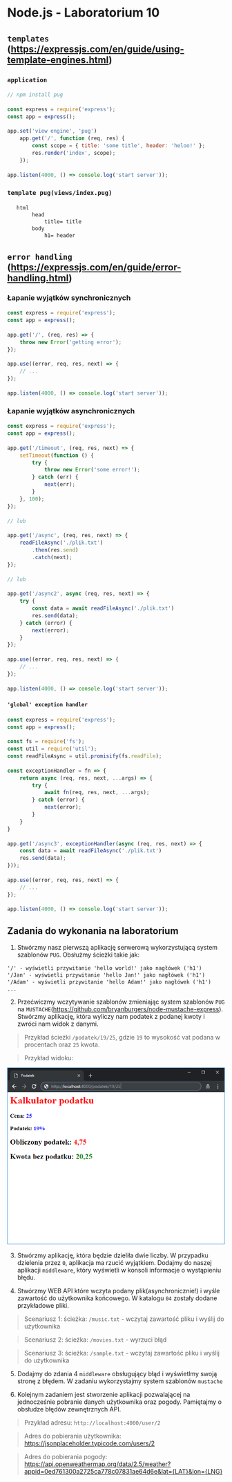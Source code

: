# Node.js - Laboratorium 10

## `templates` (https://expressjs.com/en/guide/using-template-engines.html)

### `application`
```javascript
// npm install pug

const express = require('express');
const app = express();

app.set('view engine', 'pug')
    app.get('/', function (req, res) {
        const scope = { title: 'some title', header: 'heloo!' };
        res.render('index', scope);
    });

app.listen(4000, () => console.log('start server'));
```
### `template pug(views/index.pug)`
```pug
   html
        head
            title= title
        body
            h1= header
```

## `error handling` (https://expressjs.com/en/guide/error-handling.html)

### Łapanie wyjątków synchronicznych
```javascript
const express = require('express');
const app = express();

app.get('/', (req, res) => {
    throw new Error('getting error');
});

app.use((error, req, res, next) => {
    // ...
});

app.listen(4000, () => console.log('start server'));

```

### Łapanie wyjątków asynchronicznych
```javascript
const express = require('express');
const app = express();

app.get('/timeout', (req, res, next) => {
    setTimeout(function () {
        try {
            throw new Error('some error!');
        } catch (err) {
            next(err);
        }
    }, 100);
});

// lub

app.get('/async', (req, res, next) => {
    readFileAsync('./plik.txt')
        .then(res.send)
        .catch(next);
});

// lub

app.get('/async2', async (req, res, next) => {
    try {
        const data = await readFileAsync('./plik.txt')
        res.send(data);
    } catch (error) {
        next(error);
    }
});

app.use((error, req, res, next) => {
    // ...
});

app.listen(4000, () => console.log('start server'));
```

#### `'global' exception handler`
```javascript
const express = require('express');
const app = express();

const fs = require('fs');
const util = require('util');
const readFileAsync = util.promisify(fs.readFile);

const exceptionHandler = fn => {
    return async (req, res, next, ...args) => {
        try {
            await fn(req, res, next, ...args);
        } catch (error) {
            next(error);
        }
    }
}

app.get('/async3', exceptionHandler(async (req, res, next) => {
    const data = await readFileAsync('./plik.txt')
    res.send(data);
}));

app.use((error, req, res, next) => {
    // ...
});

app.listen(4000, () => console.log('start server'));
```

## Zadania do wykonania na laboratorium

1. Stwórzmy nasz pierwszą aplikację serwerową wykorzystującą system szablonów `PUG`. Obsłużmy ścieżki takie jak:
```
'/' - wyświetli przywitanie 'hello world!' jako nagłówek ('h1')
'/Jan' - wyświetli przywitanie 'hello Jan!' jako nagłówek ('h1')
'/Adam' - wyświetli przywitanie 'hello Adam!' jako nagłówek ('h1')
...
```

2. Przećwiczmy wczytywanie szablonów zmieniając system szablonów `PUG` na `MUSTACHE`(https://github.com/bryanburgers/node-mustache-express). Stwórzmy aplikację, która wyliczy nam podatek z podanej kwoty i zwróci nam widok z danymi.

> Przykład ścieżki `/podatek/19/25`, gdzie `19` to wysokość vat podana w procentach oraz `25` kwota.

>Przykład widoku:

![tax](./assets/tax.png)

3. Stwórzmy aplikację, która będzie dzieliła dwie liczby. W przypadku dzielenia przez `0`, aplikacja ma rzucić wyjątkiem. Dodajmy do naszej aplikacji `middleware`, który wyświetli w konsoli informacje o wystąpieniu błędu.

4. Stwórzmy WEB API które wczyta podany plik(asynchronicznie!) i wyśle zawartość do użytkownika końcowego. W katalogu `04` zostały dodane przykładowe pliki.

> Scenariusz 1: ścieżka: `/music.txt` - wczytaj zawartość pliku i wyślij do użytkownika

> Scenariusz 2: ścieżka: `/movies.txt` - wyrzuci błąd

> Scenariusz 3: ścieżka: `/sample.txt` - wczytaj zawartość pliku i wyślij do użytkownika


5. Dodajmy do zdania 4 `middleware` obsługujący błąd i wyświetlmy swoją stronę z błędem. W zadaniu wykorzystajmy system szablonów `mustache`

6. Kolejnym zadaniem jest stworzenie aplikacji pozwalającej na jednocześnie pobranie danych użytkownika oraz pogody. Pamiętajmy o obsłudze błędów zewnętrznych API.

> Przykład adresu: `http://localhost:4000/user/2`

> Adres do pobierania użytkownika: https://jsonplaceholder.typicode.com/users/2

> Adres do pobierania pogody: https://api.openweathermap.org/data/2.5/weather?appid=0ed761300a2725ca778c07831ae64d6e&lat={LAT}&lon={LNG}
